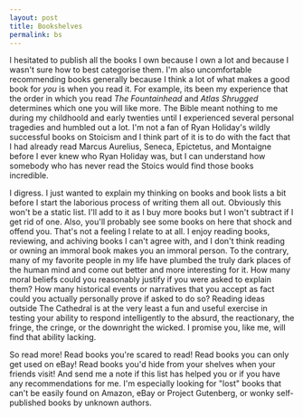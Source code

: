 ```yaml
---
layout: post
title: Bookshelves
permalink: bs
---
```


I hesitated to publish all the books I own because I own a lot and because I wasn't sure how to best categorise them. I'm also uncomfortable recommending
books generally because I think a lot of what makes a good book for *you* is when you read it. For example, its been my experience that the order in which you read
*The Fountainhead* and *Atlas Shrugged* determines which one you will like more. The Bible meant nothing to me during my childhoold and early twenties
until I experienced several personal tragedies and humbled out a lot. I'm not a fan of Ryan Holiday's wildly successful books on Stoicism and I think part of it is to do with
the fact that I had already read Marcus Aurelius, Seneca, Epictetus, and Montaigne before I ever knew who Ryan Holiday was, but I can understand how
somebody who has never read the Stoics would find those books incredible.

I digress. I just wanted to explain my thinking on books and book lists a bit before I start the laborious process of writing them all out. Obviously
this won't be a static list. I'll add to it as I buy more books but I won't subtract if I get rid of one. Also, you'll probably see some books
on here that shock and offend you. That's not a feeling I relate to at all. I enjoy reading books, reviewing, and achiving books I can't agree with, and I 
don't think reading or owning an immoral book makes you an immoral person. To the contrary, many of my favorite people in my life have plumbed the truly dark
places of the human mind and come out better and more interesting for it. How many moral beliefs could you reasonably justify if you were asked to explain them? How many historical events
or narratives that you accept as fact could you actually personally prove if asked to do so? Reading ideas outside The Cathedral is at the very least
a fun and useful exercise in testing your ability to respond intelligently to the absurd, the reactionary, the fringe, the cringe, or the downright the wicked. I promise you,
like me, will find that ability lacking. 

So read more! Read books you're scared to read! Read books you can only get used on eBay! Read books you'd hide from your shelves when your friends visit! And send me a note if this list has helped you or if you have any recommendations for me. I'm especially looking for "lost" books that can't be easily found on Amazon, eBay or Project Gutenberg, or wonky self-published books by unknown authors. 



